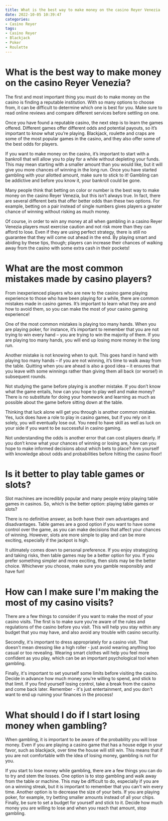 ```yaml
---
title: What is the best way to make money on the casino Reyer Venezia
date: 2022-10-05 10:39:47
categories:
- Casino Reyer
tags:
- Casino Reyer
- Blackjack
- Poker
- Roulette
---
```



#  What is the best way to make money on the casino Reyer Venezia?

The first and most important thing you must do to make money on the casino is finding a reputable institution. With so many options to choose from, it can be difficult to determine which one is best for you. Make sure to read online reviews and compare different services before settling on one.

Once you have found a reputable casino, the next step is to learn the games offered. Different games offer different odds and potential payouts, so it’s important to know what you’re playing. Blackjack, roulette and craps are some of the most popular games in the casino, and they also offer some of the best odds for players.

If you want to make money on the casino, it’s important to start with a bankroll that will allow you to play for a while without depleting your funds. This may mean starting with a smaller amount than you would like, but it will give you more chances of winning in the long run. Once you have started gambling with your allotted amount, make sure to stick to it! Gambling can be addictive and before you know it, your bankroll could be gone.

Many people think that betting on color or number is the best way to make money on the casino Reyer Venezia, but this isn’t always true. In fact, there are several different bets that offer better odds than these two options. For example, betting on a pair instead of single numbers gives players a greater chance of winning without risking as much money.

Of course, in order to win any money at all when gambling in a casino Reyer Venezia players must exercise caution and not risk more than they can afford to lose. Even if they are using perfect strategy, there is still no guarantee that they will come out ahead in the end. By playing smart and abiding by these tips, though; players can increase their chances of walking away from the casino with some extra cash in their pockets!

#  What are the most common mistakes made by casino players?

From inexperienced players who are new to the casino game playing experience to those who have been playing for a while, there are common mistakes made in casino games. It’s important to learn what they are and how to avoid them, so you can make the most of your casino gaming experience!

One of the most common mistakes is playing too many hands. When you are playing poker, for instance, it’s important to remember that you are not trying to win every hand – you are trying to win the majority of them. If you are playing too many hands, you will end up losing more money in the long run.

Another mistake is not knowing when to quit. This goes hand in hand with playing too many hands – if you are not winning, it’s time to walk away from the table. Quitting when you are ahead is also a good idea – it ensures that you leave with some winnings rather than giving them all back (or worse!) in subsequent rounds.

Not studying the game before playing is another mistake. If you don’t know what the game entails, how can you hope to play well and make money? There is no substitute for doing your homework and learning as much as possible about the game before sitting down at the table.

Thinking that luck alone will get you through is another common mistake. Yes, luck does have a role to play in casino games, but if you rely on it solely, you will eventually lose out. You need to have skill as well as luck on your side if you want to be successful in casino gaming.

Not understanding the odds is another error that can cost players dearly. If you don’t know what your chances of winning or losing are, how can you hope to make informed decisions about which bets to place? Arm yourself with knowledge about odds and probabilities before hitting the casino floor!

#  Is it better to play table games or slots?

Slot machines are incredibly popular and many people enjoy playing table games in casinos. So, which is the better option: playing table games or slots?

There is no definitive answer, as both have their own advantages and disadvantages. Table games are a good option if you want to have some control over the game, as you can make decisions that affect your chances of winning. However, slots are more simple to play and can be more exciting, especially if the jackpot is high.

It ultimately comes down to personal preference. If you enjoy strategizing and taking risks, then table games may be a better option for you. If you prefer something simpler and more exciting, then slots may be the better choice. Whichever you choose, make sure you gamble responsibly and have fun!

#  How can I make sure I'm making the most of my casino visits?

There are a few things to consider if you want to make the most of your casino visits. The first is to make sure you're aware of the rules and regulations of the casino before you visit. This will help you stay within any budget that you may have, and also avoid any trouble with casino security.

Secondly, it's important to dress appropriately for a casino visit. That doesn't mean dressing like a high roller - just avoid wearing anything too casual or too revealing. Wearing smart clothes will help you feel more confident as you play, which can be an important psychological tool when gambling.

Finally, it's important to set yourself some limits before visiting the casino. Decide in advance how much money you're willing to spend, and stick to that limit. If you find yourself losing control, take a break from the casino and come back later. Remember - it's just entertainment, and you don't want to end up ruining your finances in the process!

#  What should I do if I start losing money when gambling?

When gambling, it is important to be aware of the probability you will lose money. Even if you are playing a casino game that has a house edge in your favor, such as blackjack, over time the house will still win. This means that if you are not comfortable with the idea of losing money, gambling is not for you.

If you start to lose money while gambling, there are a few things you can do to try and stem the losses. One option is to stop gambling and walk away from the table or machine. This may be difficult to do, especially if you are on a winning streak, but it is important to remember that you can't win every time. Another option is to decrease the size of your bets. If you are playing poker, for example, try betting smaller amounts instead of all your chips. Finally, be sure to set a budget for yourself and stick to it. Decide how much money you are willing to lose and when you reach that amount, stop gambling.